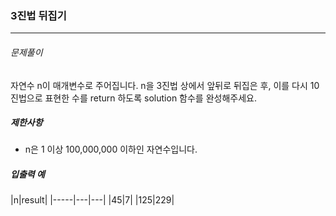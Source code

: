 <h3>3진법 뒤집기</h3>
<hr/>
<h6>문제풀이</h6>
자연수 n이 매개변수로 주어집니다. n을 3진법 상에서 앞뒤로 뒤집은 후, 이를 다시 10진법으로 표현한 수를 return 하도록 solution 함수를 완성해주세요.
<h5>제한사항</h5>
<ul>
  <li>n은 1 이상 100,000,000 이하인 자연수입니다.</li>
 </ul>
<h5>입출력 예</h5>
|n|result|
|-----|---|---|
|45|7|
|125|229|
